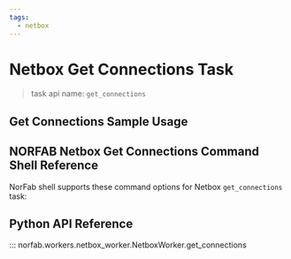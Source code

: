 ```yaml
---
tags:
  - netbox
---
```


# Netbox Get Connections Task

> task api name: `get_connections`

## Get Connections Sample Usage

## NORFAB Netbox Get Connections Command Shell Reference

NorFab shell supports these command options for Netbox `get_connections` task:

## Python API Reference

::: norfab.workers.netbox_worker.NetboxWorker.get_connections